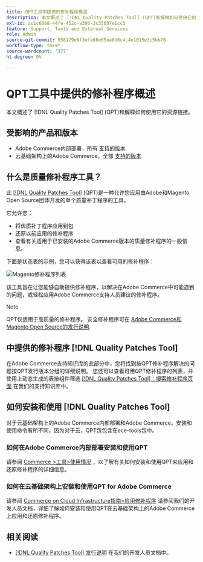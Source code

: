 ```yaml
---
title: QPT工具中提供的修补程序概述
description: 本文概述了 [!DNL Quality Patches Tool] (QPT)和解释如何使用它的资源链接。
exl-id: ac1c6088-44fe-452c-a39b-3c35697e1cc3
feature: Support, Tools and External Services
role: Admin
source-git-commit: 958179e0f3efe08e65ea8b0c4c4e1015e3c5bb76
workflow-type: tm+mt
source-wordcount: '377'
ht-degree: 0%

---
```


# QPT工具中提供的修补程序概述

本文概述了 [!DNL Quality Patches Tool] (QPT)和解释如何使用它的资源链接。

## 受影响的产品和版本

* Adobe Commerce内部部署，所有 [支持的版本](https://www.adobe.com/content/dam/cc/en/legal/terms/enterprise/pdfs/Adobe-Commerce-Software-Lifecycle-Policy.pdf)
* 云基础架构上的Adobe Commerce，全部 [支持的版本](https://www.adobe.com/content/dam/cc/en/legal/terms/enterprise/pdfs/Adobe-Commerce-Software-Lifecycle-Policy.pdf)

## 什么是质量修补程序工具？

此 [[!DNL Quality Patches Tool]](https://github.com/magento/quality-patches) (QPT)是一种允许您应用由Adobe和Magento Open Source团体开发的单个质量补丁程序的工具。

它允许您：

* 将优质补丁程序应用到包
* 还原以前应用的修补程序
* 查看有关适用于已安装的Adobe Commerce版本的质量修补程序的一般信息。

下面是状态表的示例，您可以获得该表以查看可用的修补程序：

![Magento修补程序列表](assets/status_table.png)

该工具旨在让您能够自助提供修补程序，以解决在Adobe Commerce中可能遇到的问题，或轻松应用Adobe Commerce支持人员建议的修补程序。

>[!NOTE]
>
>QPT仅适用于高质量的修补程序。 安全修补程序可在 [Adobe Commerce和Magento Open Source的发行说明](https://experienceleague.adobe.com/docs/commerce-operations/release/notes/overview.html).

## 中提供的修补程序 [!DNL Quality Patches Tool]

在Adobe Commerce支持知识库的此部分中，您将找到按QPT修补程序解决的问题按QPT发行版本分组的详细说明。
您还可以查看可用QPT修补程序的列表，并使用上动态生成的表按组件筛选 [[!DNL Quality Patches Tool]：搜索修补程序页面](https://experienceleague.adobe.com/tools/commerce-quality-patches/index.html) 在我们的支持知识库中。

## 如何安装和使用 [!DNL Quality Patches Tool]

对于云基础架构上的Adobe Commerce内部部署和Adobe Commerce，安装和使用命令有所不同，因为对于云，QPT包包含在ece-tools包中。

### 如何在Adobe Commerce内部部署安装和使用QPT

请参阅 [Commerce >工具>使用情况](https://experienceleague.adobe.com/docs/commerce-operations/tools/quality-patches-tool/usage.html) ，以了解有关如何安装和使用QPT来应用和还原修补程序的详细信息。

### 如何在云基础架构上安装和使用QPT for Adobe Commerce

请参阅 [Commerce on Cloud Infrastructure指南>应用修补程序](https://experienceleague.adobe.com/docs/commerce-cloud-service/user-guide/develop/upgrade/apply-patches.html) 请参阅我们的开发人员文档，详细了解如何安装和使用QPT在云基础架构上的Adobe Commerce上应用和还原修补程序。

## 相关阅读

* [[!DNL Quality Patches Tool] 发行说明](https://experienceleague.adobe.com/docs/commerce-operations/tools/quality-patches-tool/release-notes.html) 在我们的开发人员文档中。
